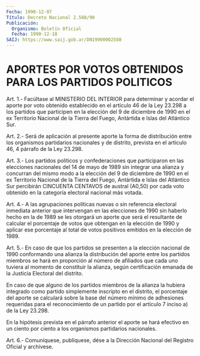 ```yaml
---
Fecha: 1990-12-07
Título: Decreto Nacional 2.588/90
Publicación:
  Organismo: Boletín Oficial
  Fecha: 1990-12-18
SAIJ: https://www.saij.gob.ar/DN19900002588
---
```

# APORTES POR VOTOS OBTENIDOS PARA LOS PARTIDOS POLITICOS

<a id="1"></a>
Art. 1.- Facúltase al MINISTERIO DEL INTERIOR para determinar y acordar  el  aporte por voto obtenido establecido en el artículo 46 de la Ley 23.298  a  los partidos que participen en la elección del 9 de diciembre de 1990  en  el  ex Territorio Nacional de la Tierra del Fuego, Antártida e Islas del Atlántico Sur.

<a id="2"></a>
Art.  2.-  Será  de  aplicación al presente aporte la forma de distribución  entre  los organismos  partidarios  nacionales  y  de distrito, prevista en  el  artículo 46, 4 párrafo de la Ley 23.298.

<a id="3"></a>
Art.  3.-  Los  partidos  políticos  y  confederaciones  que participaron  en  las  elecciones nacionales del 14 de mayo de 1989 sin integrar una alianza  y  concurran del mismo modo a la elección del 9 de diciembre de 1990 en  el  ex  Territorio  Nacional  de  la Tierra  del  Fuego,  Antártida e Islas del Atlántico Sur percibirán CINCUENTA CENTAVOS de  austral (A0,50) por cada voto obtenido en la categoría electoral nacional más votada.

<a id="4"></a>
Art.  4.- A las agrupaciones políticas nuevas o sin referencia electoral inmediata  anterior  que intervengan en las elecciones de 1990 sin haberlo hecho en la de  1989 se les otorgará un aporte que será el resultante de calcular el  porcentaje de votos que obtengan en la elección de 1990 y aplicar ese  porcentaje  al total de votos positivos emitidos en la elección de 1989.

<a id="5"></a>
Art. 5.- En caso de que los partidos se presenten a la elección nacional  de  1990  conformando  una  alianza  la  distribución del aporte entre los partidos miembros se hará en proporción  al número de  afiliados  que  cada  uno  tuviera al momento de constituir  la alianza, según certificación emanada  de  la Justicia Electoral del distrito.

En caso de que alguno de los partidos miembros  de  la  alianza  la hubiera    integrado  como  partido  simplemente  inscripto  en  el distrito, el  porcentaje  del aporte se calculará sobre la base del número mínimo de adhesiones  requeridas  para  el reconocimiento de un  partido  por  el  artículo 7 inciso a) de la Ley  23.298.

En la hipótesis prevista  en  el párrafo anterior el aporte se hará efectivo  en  un ciento por ciento  a  los  organismos  partidarios nacionales.

<a id="6"></a>
Art. 6.- Comuníquese, publíquese, dése a la Dirección Nacional del Registro Oficial y archívese.